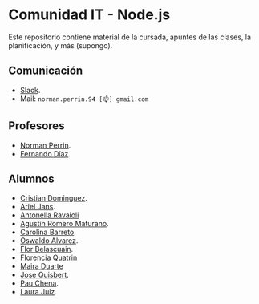 # Comunidad IT - Node.js

Este repositorio contiene material de la cursada, apuntes de las clases, la planificación, y más (supongo).

## Comunicación

- [Slack](https://comit-nodejs.slack.com).
- Mail: `norman.perrin.94 [📫] gmail.com`

## Profesores

- [Norman Perrin](https://github.com/normanperrin).
- [Fernando Díaz](https://github.com/ferdiaz93).


## Alumnos

- [Cristian Dominguez](https://github.com/cristiand391).
- [Ariel Jans](https://github.com/ArielJans).
- [Antonella Ravaioli](https://github.com/antorava1)
- [Agustín Romero Maturano](https://github.com/Maturano98).
- [Carolina Barreto](https://github.com/caro-barreto).
- [Oswaldo Alvarez](https://github.com/AnubisSekhmet).
- [Flor Belascuain](https://github.com/lachinu1).
- [Florencia Quatrin](https://github.com/apuyina)
- [Maira Duarte](https://github.com/mairasaideduarte)
- [Jose Quisbert](https://github.com/jlq05).
- [Pau Chena](https://github.com/pauchena).
- [Laura Juiz](https://github.com/laurajuanna).
